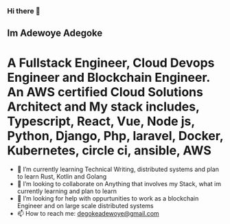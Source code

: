 ### Hi there 👋

<!--
**Degoke/Degoke** is a ✨ _special_ ✨ repository because its `README.md` (this file) appears on your GitHub profile.

Here are some ideas to get you started:
-->

## Im Adewoye Adegoke

# A Fullstack Engineer, Cloud Devops Engineer and Blockchain Engineer. An AWS certified Cloud Solutions Architect and My stack includes, Typescript,          React, Vue, Node js, Python, Django, Php, laravel, Docker, Kubernetes, circle ci, ansible, AWS

- 🌱 I’m currently learning Technical Writing, distributed systems and plan to learn Rust, Kotlin and Golang
- 👯 I’m looking to collaborate on Anything that involves my Stack, what im currently learning and plan to learn
- 🤔 I’m looking for help with oppurtunities to work as a blockchain Engineer and on large scale distributed systems
- 📫 How to reach me: degokeadewoye@gmail.com
